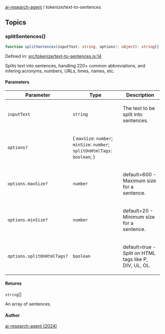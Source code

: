 [ai-research-agent](../modules.md) / tokenize/text-to-sentences

## Topics

### splitSentences()

```ts
function splitSentences(inputText: string, options?: object): string[];
```

Defined in: [src/tokenize/text-to-sentences.js:14](https://github.com/vtempest/ai-research-agent/tree/master/packages/ai-research-agent/src/tokenize/text-to-sentences.js#L14)

Splits text into sentences, handling 220+ common abbreviations,
and infering acronyms, numbers, URLs, times, names, etc.

#### Parameters

<table>
<thead>
<tr>
<th>Parameter</th>
<th>Type</th>
<th>Description</th>
</tr>
</thead>
<tbody>
<tr>
<td>

`inputText`

</td>
<td>

`string`

</td>
<td>

The text to be split into sentences.

</td>
</tr>
<tr>
<td>

`options?`

</td>
<td>

\{ `maxSize`: `number`; `minSize`: `number`; `splitOnHtmlTags`: `boolean`; \}

</td>
<td>

</td>
</tr>
<tr>
<td>

`options.maxSize?`

</td>
<td>

`number`

</td>
<td>

default=600 - Maximum size for a sentence.

</td>
</tr>
<tr>
<td>

`options.minSize?`

</td>
<td>

`number`

</td>
<td>

default=20 - Minimum size for a sentence.

</td>
</tr>
<tr>
<td>

`options.splitOnHtmlTags?`

</td>
<td>

`boolean`

</td>
<td>

default=true - Split on HTML tags like P, DIV, UL, OL.

</td>
</tr>
</tbody>
</table>

#### Returns

`string`[]

An array of sentences.

#### Author

[ai-research-agent (2024)](https://airesearch.js.org)
